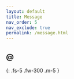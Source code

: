 ```yaml
---
layout: default
title: Message
nav_order: 5
nav_exclude: true
permalink: /message.html
---
```


## @

<p id="say"></p>
{: .fs-5 .fw-300 .m-5 }

<script>
function GetQueryString(name) {
var reg = new RegExp("(^|&)" + name + "=([^&]*)(&|$)","i");
var r = window.location.search.substr(1).match(reg);
if (r!=null) return (r[2]); return "无消息";
}
document.getElementById("say").innerHTML = decodeURIComponent(GetQueryString("s"));
</script>